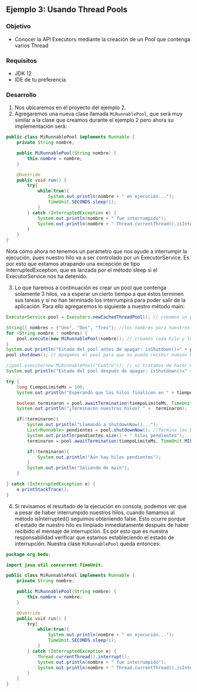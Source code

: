 ## Ejemplo 3: Usando Thread Pools

### Objetivo
- Conocer la API Executors mediante la creación de un Pool que contenga varios Thread

### Requisitos
- JDK 12
- IDE de tu preferencia

### Desarrollo
1. Nos ubicaremos en el proyecto del ejemplo 2.
2. Agregaremos una nueva clase llamada `MiRunnablePool`, que será muy similar a la clase que creamos durante el ejemplo 2 pero ahora su implementación será:
```java
public class MiRunnablePool implements Runnable {
    private String nombre;

    public MiRunnablePool(String nombre) {
        this.nombre = nombre;
    }

    @Override
    public void run() {
        try{
            while(true){
                System.out.println(nombre + " en ejecución...");
                TimeUnit.SECONDS.sleep(1);
            }
        } catch (InterruptedException e) {
            System.out.println(nombre + " fue interrumpido");
            System.out.println(nombre + " Thread.currentThread().isInterrupted()=" + Thread.currentThread().isInterrupted());
        }
    }
}
```
Nota cómo ahora no tenemos un parámetro que nos ayude a interrumpir la ejecución, pues nuestro hilo va a ser controlado por un ExecutorService. Es por esto que estamos atrapando una excepción de tipo InterruptedException, que es lanzada por el método sleep si el ExecutorService nos ha detenido.

3. Lo que haremos a continuación es crear un pool que contenga solamente 3 hilos, va a esperar un cierto tiempo a que éstos terminen sus tareas y si no han terminado los interrumpirá para poder salir de la aplicación. Para ello agregaremos lo siguiente a nuestro método main:
```java
ExecutorService pool = Executors.newCachedThreadPool(); // creamos un pool preconfigurado

String[] nombres = {"Uno", "Dos", "Tres"}; //los nombres para nuestros hilos
for (String nombre : nombres) {
	pool.execute(new MiRunnablePool(nombre)); // creamos cada hilo y lo ejecutamos
}
System.out.println("Estado del pool antes de apagar: isShutdown()=" + pool.isShutdown() + ", isTerminated()=" + pool.isTerminated());
pool.shutdown(); // Apagamos el pool para que no pueda recibir nuevos hilos

//pool.execute(new MiRunnablePool("Cuatro")); // si tratamos de hacer esto recibiremos una excepción
System.out.println("Estado del pool después de apagar: isShutdown()=" + pool.isShutdown() + ", isTerminated()=" + pool.isTerminated());

try {
	long tiempoLimiteMs = 100;
	System.out.println("Esperando que los hilos finalicen en " + tiempoLimiteMs + "ms...");

	boolean terminaron = pool.awaitTermination(tiempoLimiteMs, TimeUnit.MILLISECONDS); //Esperamos a los hilos por 100ms, retorna true si acabaron antes o hasta los 100ms o false si fueron interrumpidos
	System.out.println("¿Terminaron nuestros hilos? " +  terminaron);

	if(!terminaron){
		System.out.println("Llamando a shutdownNow()...");
		List<Runnable> pendientes = pool.shutdownNow(); //Termina los hilos que se estén ejecutando y retorna una lista de hilos pendientes a ejecutarse
		System.out.println(pendientes.size() + " hilos pendientes");
		terminaron = pool.awaitTermination(tiempoLimiteMs, TimeUnit.MILLISECONDS); //esperando otros 100ms a que terminen nuestros hilos

		if(!terminaron){
			System.out.println("Aún hay hilos pendientes");
		}
		System.out.println("Saliendo de main");
	}

} catch (InterruptedException e) {
	e.printStackTrace();
}
```
4. Si revisamos el resultado de la ejecución en consola, podemos ver que a pesar de haber interrumpido nuestros hilos, cuando llamamos al método isInterrupted() seguimos obteniendo false. Esto ocurre porque el estado de nuestro hilo es limpiado inmediatamente después de haber recibido el mensaje de interrupción. Es por esto que es nuestra responsabilidad verificar que estamos estableciendo el estado de interrupción. Nuestra clase `MiRunnablePool` queda entonces:
```java
package org.bedu;

import java.util.concurrent.TimeUnit;

public class MiRunnablePool implements Runnable {
    private String nombre;

    public MiRunnablePool(String nombre) {
        this.nombre = nombre;
    }

    @Override
    public void run() {
        try{
            while(true){
                System.out.println(nombre + " en ejecución...");
                TimeUnit.SECONDS.sleep(1);
            }
        } catch (InterruptedException e) {
            Thread.currentThread().interrupt();
            System.out.println(nombre + " fue interrumpido");
            System.out.println(nombre + " Thread.currentThread().isInterrupted()=" + Thread.currentThread().isInterrupted());
        }
    }
}
```
